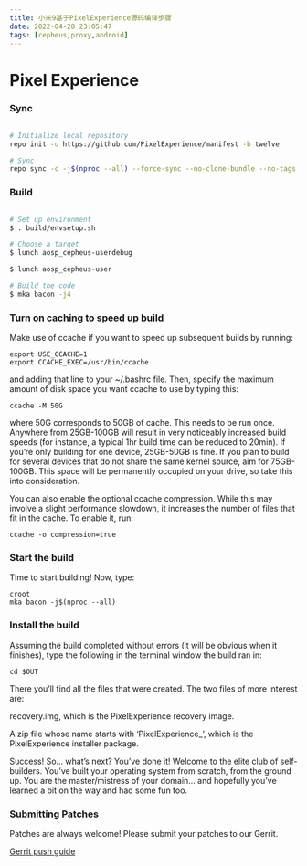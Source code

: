 ```yaml
---
title: 小米9基于PixelExperience源码编译步骤
date: 2022-04-28 23:05:47
tags: [cepheus,proxy,android]
---
```


# Pixel Experience #

### Sync ###

```bash

# Initialize local repository
repo init -u https://github.com/PixelExperience/manifest -b twelve

# Sync
repo sync -c -j$(nproc --all) --force-sync --no-clone-bundle --no-tags
```

### Build ###

```bash

# Set up environment
$ . build/envsetup.sh

# Choose a target
$ lunch aosp_cepheus-userdebug

$ lunch aosp_cepheus-user

# Build the code
$ mka bacon -j4
```

### Turn on caching to speed up build ###
Make use of ccache if you want to speed up subsequent builds by running:
```
export USE_CCACHE=1
export CCACHE_EXEC=/usr/bin/ccache
```

and adding that line to your ~/.bashrc file. Then, specify the maximum amount of disk space you want ccache to use by typing this:

```
ccache -M 50G
```

where 50G corresponds to 50GB of cache. This needs to be run once. Anywhere from 25GB-100GB will result in very noticeably increased build speeds (for instance, a typical 1hr build time can be reduced to 20min). If you’re only building for one device, 25GB-50GB is fine. If you plan to build for several devices that do not share the same kernel source, aim for 75GB-100GB. This space will be permanently occupied on your drive, so take this into consideration.

You can also enable the optional ccache compression. While this may involve a slight performance slowdown, it increases the number of files that fit in the cache. To enable it, run:
```
ccache -o compression=true
```


### Start the build ###
Time to start building! Now, type:
```
croot
mka bacon -j$(nproc --all)
```


###  Install the build ### 
Assuming the build completed without errors (it will be obvious when it finishes), type the following in the terminal window the build ran in:

```
cd $OUT
```



There you’ll find all the files that were created. The two files of more interest are:

recovery.img, which is the PixelExperience recovery image.

A zip file whose name starts with ‘PixelExperience_’, which is the PixelExperience installer package.

Success! So… what’s next?
You’ve done it! Welcome to the elite club of self-builders. You’ve built your operating system from scratch, from the ground up. You are the master/mistress of your domain… and hopefully you’ve learned a bit on the way and had some fun too.



### Submitting Patches ###

Patches are always welcome! Please submit your patches to our Gerrit.

[Gerrit push guide](https://wiki.pixelexperience.org/help/submit-patch/)